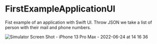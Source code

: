 # FirstExampleApplicationUI

Fist example of an application with Swift UI. Throw JSON we take a list of person with their mail and phone numbers.

![Simulator Screen Shot - iPhone 13 Pro Max - 2022-06-24 at 14 16 36](https://user-images.githubusercontent.com/66513963/175532397-11fcc6fc-a3bc-48c7-9192-f26167ca77bb.png)
